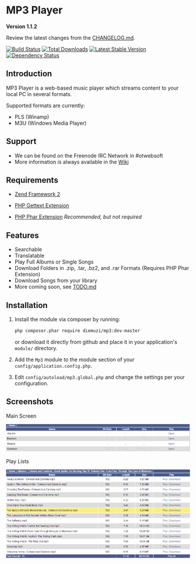 MP3 Player
==========

**Version 1.1.2**

Review the latest changes from the [CHANGELOG.md](CHANGELOG.md).

[![Build Status](https://travis-ci.org/diemuzi/mp3.png?branch=master)](https://travis-ci.org/diemuzi/mp3)
[![Total Downloads](https://poser.pugx.org/diemuzi/mp3/downloads.png)](https://packagist.org/packages/diemuzi/mp3)
[![Latest Stable Version](https://poser.pugx.org/diemuzi/mp3/v/stable.png)](https://packagist.org/packages/diemuzi/mp3)
[![Dependency Status](https://www.versioneye.com/user/projects/52e2d329ec1375da4b00001a/badge.png)](https://www.versioneye.com/user/projects/52e2d329ec1375da4b00001a)

Introduction
------------

MP3 Player is a web-based music player which streams content to your local PC in several formats.

Supported formats are currently:

  * PLS (Winamp)
  * M3U (Windows Media Player)

Support
-------

* We can be found on the Freenode IRC Network in #otwebsoft
* More information is always available in the [Wiki](../../wiki)

Requirements
------------

* [Zend Framework 2](https://github.com/zendframework/zf2)

* [PHP Gettext Extension](http://php.net/gettext)

* [PHP Phar Extension](http://php.net/phar) *Recommended, but not required*

Features
--------

* Searchable
* Translatable
* Play Full Albums or Single Songs
* Download Folders in .zip, .tar, .bz2, and .rar Formats (Requires PHP Phar Extension)
* Download Songs from your library
* More coming soon, see [TODO.md](TODO.md)

Installation
------------

1. Install the module via composer by running:

   ```sh
   php composer.phar require diemuzi/mp3:dev-master
   ```
   or download it directly from github and place it in your application's `module/` directory.
2. Add the `Mp3` module to the module section of your `config/application.config.php`.
3. Edit `config/autoload/mp3.global.php` and change the settings per your configuration.

Screenshots
-----------

Main Screen

![](docs/search.png)

Play Lists

![](docs/songs.png)
